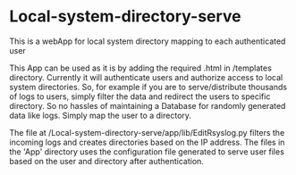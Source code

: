 # Local-system-directory-serve
This is a webApp for local system directory mapping to each authenticated user

This App can be used as it is by adding the required .html in /templates directory. 
Currently it will authenticate users and authorize access to local system directories. 
So, for example if you are to serve/distribute thousands of logs to users, 
simply filter the data and redirect the users to specific directory. 
So no hassles of maintaining a Database for randomly generated data like logs. Simply map the user to a directory.

The file at /Local-system-directory-serve/app/lib/EditRsyslog.py filters the incoming logs and creates directories based on the IP address. The files in the 'App' directory uses the configuration file generated to serve user files based on the user and directory after authentication.
